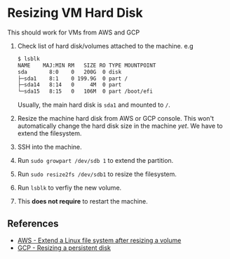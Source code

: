 # Resizing VM Hard Disk

This should work for VMs from AWS and GCP

1. Check list of hard disk/volumes attached to the machine. e.g

    ```bash
    $ lsblk
    NAME    MAJ:MIN RM   SIZE RO TYPE MOUNTPOINT
    sda       8:0    0   200G  0 disk 
    ├─sda1    8:1    0 199.9G  0 part /
    ├─sda14   8:14   0     4M  0 part 
    └─sda15   8:15   0   106M  0 part /boot/efi
    ```

    Usually, the main hard disk is `sda1` and mounted to `/`.

2. Resize the machine hard disk from AWS or GCP console. This won't automatically change the hard disk size in the machine _yet_. We have to extend the filesystem.
3. SSH into the machine.
4. Run `sudo growpart /dev/sdb 1` to extend the partition.
5. Run `sudo resize2fs /dev/sdb1` to resize the filesystem.
6. Run `lsblk` to verfiy the new volume.
7. This **does not require** to restart the machine.

## References

- [AWS - Extend a Linux file system after resizing a volume](https://docs.amazonaws.cn/en_us/AWSEC2/latest/UserGuide/recognize-expanded-volume-linux.html)
- [GCP - Resizing a persistent disk](https://cloud.google.com/compute/docs/disks/working-with-persistent-disks#resize_pd)
